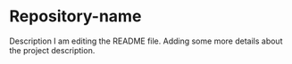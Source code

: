 # Repository-name
Description 
I am editing the README file. Adding some more details about the project description.
